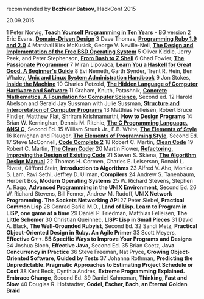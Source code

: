 recommended by **Bozhidar Batsov**, HackConf 2015 


20.09.2015 



1 Peter Norvig, **[Teach Yourself Programming in Ten Years](http://norvig.com/21-days.html)** - [BG version](https://goo.gl/CR4F0W) 
2 Eric Evans, **[Domain-Driven Design](http://goo.gl/N3tQnx)** 
3 Dave Thomas, **[Programming Ruby 1.9 and 2.0](http://goo.gl/diYMFD)** 
4 Marshall Kirk McKusick, George V. Neville-Neil, **[The Design and Implementation of the Free BSD Operating System](https://goo.gl/yWmwkY)** 
5 Oliver Kiddle, Jerry Peek, and Peter Stephenson, **[From Bash to Z Shell](https://goo.gl/ACkn7Z)** 
6 Chad Fowler, **[The Passionate Programmer](http://goo.gl/tUefSq)** 
7 Miran Lipovaca, **[Learn You a Haskell for Great Good. A Beginner's Guide](http://goo.gl/z552nR)** 
8 Evi Nemeth, Garth Synder, Trent R. Hein, Ben Whaley, **[Unix and Linux System Administration Handbook](http://goo.gl/3241Rd)** 
9 Jon Stokes, **[Inside the Machine](http://goo.gl/TbIJBV)** 
10 Charles Petzold, **[The Hidden Language of Computer Hardware and Software](http://goo.gl/1sGTJu)** 
11 Graham, Knuth, Patashnik, **[Concrete Mathematics. A Foundation for Computer Science](https://goo.gl/tCPgT8)**, Second ed. 
12 Harold Abelson and Gerald Jay Sussman with Julie Sussman, **[Structure and Interpretation of Computer Programs](http://web.mit.edu/alexmv/6.037/sicp.pdf)** 
13 Matthias Felleisen, Robert Bruce Findler, Matthew Flat, Shriram Krishnamurthi, **[How to Design Programs](http://www.htdp.org/)**
14 Brian W. Kerninghan, Dennis M. Ritchie, **[The C Programming Language. ANSI C](https://goo.gl/deLCHJ)**, Second Ed. 
15 William Strunk Jr., E.B. White, **[The Elements of Style](https://goo.gl/ihkGYh)** 
16 Kernighan and Plauger, **[The Elements of Programming Style](https://goo.gl/NPq912)**, Second Ed. 
17 Steve McConnell, **[Code Complete 2](http://goo.gl/gJgPJF)** 
18 Robert C. Martin, **[Clean Code](http://goo.gl/X3PfLn)** 
19 Robert C. Martin, **[The Clean Coder](http://goo.gl/Rx5dUA)** 
20 Martin Flower, **[Refactoring. Improving the Design of Existing Code](http://goo.gl/EUowaC)** 
21 Steven S. Skiena, **[The Algorithm Design Manual](https://goo.gl/bku7yS)** 
22 Thomas H. Cormen, Charles E. Leiserson, Ronald L. Rivest, Clifford Stein, **Introduction to Algorithms** 
23 Alfred V. Aho, Monica S. Lam, Ravi Sethi, Jeffrey D. Ullman, **Compilers** 
24 Andrew S. Tanenbaum, Herbert Bos, **Modern Operating Systems** 
25 W. Richard Stevens, Stephen A. Rago, **Advanced Programming in the UNIX Environment**, Second Ed. 
26 W. Richard Stevens, Bill Fenner, Andrew M. Rudoff, **UNIX Network Programming. The Sockets Networking API** 
27 Peter Siebel, **Practical Common Lisp** 
28 Conrad Bariki M.D., **Land of Lisp. Learn to Program in LISP, one game at a time** 
29 Daniel P. Friedman, Matthias Felleisen, **The Little Schemer** 
30 Christian Queinnec, **LISP: Lisp in Small Pieces** 
31 David A. Black, **The Well-Grounded Rubyist**, Second Ed. 
32 Sandi Metz, **Practical Object-Oriented Design in Ruby. An Agile Primer** 
33 Scott Meyers, **Effective C++. 55 Specific Ways to Improve Your Programs and Designs** 
34 Joshua Bloch, **Effective Java**, Second Ed. 
35 Brian Goetz, **Java Concurrency in Practice** 
36 Steve Freeman, Nat Pryce, **Growing Object-Oriented Software, Guided by Tests** 
37 Johanna Rothman, **Predicting the Unpredictable. Pragmatic Approaches to Estimating Project Schedule or Cost** 
38 Kent Beck, Cynthia Andres, **Extreme Programming Explained. Embrace Change**, Second Ed. 
39 Daniel Kahneman, **Thinking, Fast and Slow** 
40 Douglas R. Hofstadter, **Godel, Escher, Bach, an Eternal Golden Braid** 